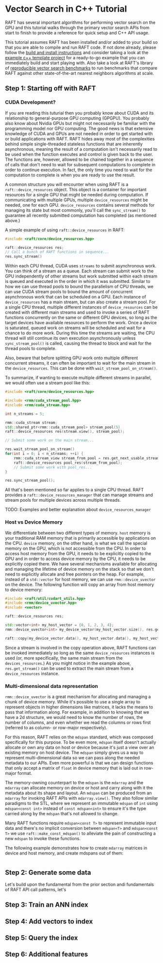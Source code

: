 # Vector Search in C++ Tutorial

RAFT has several important algorithms for performing vector search on the GPU and this tutorial walks through the primary vector search APIs from start to finish to provide a reference for quick setup and C++ API usage.

This tutorial assumes RAFT has been installed and/or added to your build so that you are able to compile and run RAFT code. If not done already, please follow the [build and install instructions](build.md) and consider taking a look at the [example c++ template project](https://github.com/rapidsai/raft/tree/HEAD/cpp/template) for a ready-to-go example that you can immediately build and start playing with. Also take a look at RAFT's library of [reproducible vector search benchmarks](raft_ann_benchmarks.md) to run benchmarks that compare RAFT against other state-of-the-art nearest neighbors algorithms at scale.


## Step 1: Starting off with RAFT

### CUDA Development? 

If you are reading this tuturial then you probably know about CUDA and its relationship to general-purpose GPU computing (GPGPU). You probably also know about Nvidia GPUs but might not necessarily be familiar with the programming model nor GPU computing. The good news is that extensive knowledge of CUDA and GPUs are not needed in order to get started with or build applications with RAFT. RAFT hides away most of the complexities behind simple single-threaded stateless functions that are inherently asynchronous, meaning the result of a computation isn't necessarily read to be used when the function executes and control is given back to the user. The functions are, however, allowed to be chained together in a sequence of calls that don't need to wait for subsequent computations to complete in order to continue execution. In fact, the only time you need to wait for the computation to complete is when you are ready to use the result.

A common structure you will encounter when using RAFT is a `raft::device_resources` object. This object is a container for important resources for a single GPU that might be needed during computation. If communicating with multiple GPUs, multiple `device_resources` might be needed, one for each GPU. `device_resources` contains several methods for managing its state but most commonly, you'll call the `sync_stream()` to guarantee all recently submitted computation has completed (as mentioned above.)

A simple example of using `raft::device_resources` in RAFT:

```c++
#include <raft/core/device_resources.hpp>

raft::device_resources res;
// Call a bunch of RAFT functions in sequence...
res.sync_stream()
```

Within each CPU thread, CUDA uses `streams` to submit asynchronous work. You can think of a stream as a queue. Each stream can submit work to the GPU independently of other streams but work submitted within each stream is queued and executed in the order in which it was submitted. Similar to how we can use thread pools to bound the parallelism of CPU threads, we can use CUDA stream pools to bound the amount of concurrent asynchronous work that can be scheduled on a GPU. Each instance of `device_resources` has a main stream, but can also create a stream pool. For a single CPU thread, multiple different instances of `device_resources` can be created with different main streams and used to invoke a series of RAFT functions concurrently on the same or different GPU devices, so long as the target devices have available resources to perform the work. Once a device is saturated, queued work on streams will be scheduled and wait for a chance to do more work. During this time the streams are waiting, the CPU thread will still continue its own execution asynchronously unless `sync_stream_pool()` is called, causing the thread to block and wait for the thread pools to complete. 

Also, beware that before splitting GPU work onto multiple different concurrent streams, it can often be important to wait for the main stream in the `device_resources`. This can be done with `wait_stream_pool_on_stream()`. 

To summarize, if wanting to execute multiple different streams in parallel, we would often use a stream pool like this:
```c++
#include <raft/core/device_resources.hpp>

#include <rmm/cuda_stream_pool.hpp>
#include <rmm/cuda_stream.hpp>

int n_streams = 5;

rmm::cuda_stream stream;
std::shared_ptr<rmm::cuda_stream_pool> stream_pool(5)
raft::device_resources res(stream.view(), stream_pool);

// Submit some work on the main stream...

res.wait_stream_pool_on_stream()
for(int i = 0; i < n_streams; ++i) {
    rmm::cuda_stream_view stream_from_pool = res.get_next_usable_stream();
    raft::device_resources pool_res(stream_from_pool);
    // Submit some work with pool_res...
}

res.sync_stream_pool();
```

All that's been mentioned so far applies to a single CPU thread. RAFT provides a `raft::device_resources_manager` that can manage streams and stream pools for multiple devices across multiple threads.

TODO: Examples and better explanation about `device_resources_manager`

### Host vs Device Memory

We differentiate between two different types of memory. `host` memory is your traditional RAM memory that is primarily accessible by applications on the CPU. `device` memory, on the other hand, is what we call the special memory on the GPU, which is not accessible from the CPU. In order to access host memory from the GPU, it needs to be explicitly copied to the GPU and in order to access device memory by the CPU, it needs to be explicitly copied there. We have several mechanisms available for allocating and managing the lifetime of device memory on the stack so that we don't need to explicitly allocate and free pointers on the heap. For example, instead of a `std::vector` for host memory, we can use `rmm::device_uvector` on the device. The following function will copy an array from host memory to device memory:

```c++
#include <raft/util/cudart_utils.hpp>
#include <rmm/device_uvector.hpp>
#include <vector>

raft::device_resources res;

std::vector<int> my_host_vector = {0, 1, 2, 3, 4};
rmm::device_uvector<int> my_device_vector(my_host_vector.size(), res.get_stream());

raft::copy(my_device_vector.data(), my_host_vector.data(), my_host_vector.size(), res.get_stream());
```

Since a stream is involved in the copy operation above, RAFT functions can be invoked immediately so long as the same `device_resources` instances is used (or, more specifically, the same main stream from the `devices_resources`.) As you might notice in the example above, `res.get_stream()` can be used to extract the main stream from a `device_resources` instance.

### Multi-dimensional data representation

`rmm::device_uvector` is a great mechanism for allocating and managing a chunk of device memory. While it's possible to use a single array to represent objects in higher dimensions like matrices, it lacks the means to pass that information along. For example, in addition to knowing that we have a 2d structure, we would need to know the number of rows, the number of columns, and even whether we read the columns or rows first (referred to as column- or row-major respectively).

For this reason, RAFT relies on the `mdspan` standard, which was composed specifically for this purpose. To be even more, `mdspan` itself doesn't actually allocate or own any data on host or device because it's just a view over an existing memory on host device. The `mdspan` simply gives us a way to represent multi-dimensional data so we can pass along the needed metadata to our APIs. Even more powerful is that we can design functions that only accept a matrix of `float` in device memory that is laid out in row-major format. 

The memory-owning counterpart to the `mdspan` is the `mdarray` and the `mdarray` can allocate memory on device or host and carry along with it the metadata about its shape and layout. An `mdspan` can be produced from an `mdarray` for invoking RAFT APIs with `mdarray.view()`. They also follow similar paradigms to the STL, where we represent an immutable `mdspan` of `int` using `mdspan<const int>` instead of `const mdspan<int>` to ensure it's the type carried along by the `mdspan` that's not allowed to change. 

Many RAFT functions require `mdspan<const T>` to represent immutable input data and there's no implicit conversion between `mdspan<T>` and `mdspan<const T>` we use `raft::make_const_mdspan()` to alleviate the pain of constructing a new `mdspan` to invoke these functions.

The following example demonstrates how to create `mdarray` matrices in device and host memory, and create mdspans out of them:

```c++

```


## Step 2: Generate some data

Let's build upon the fundamental from the prior section andi fundamentals of RAFT API call patterns, let's 

## Step 3: Train an ANN index

## Step 4: Add vectors to index

## Step 5: Query the index

## Step 6: Additional features

